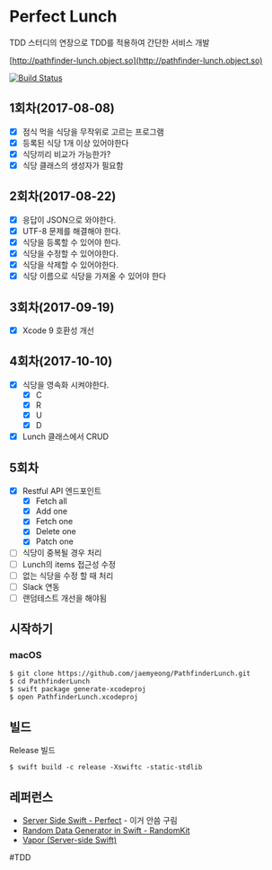 # Perfect Lunch
TDD 스터디의 연장으로 TDD를 적용하여 간단한 서비스 개발

[http://pathfinder-lunch.object.so](http://pathfinder-lunch.object.so)

[![Build Status](https://travis-ci.com/jaemyeong/PathfinderLunch.svg?token=p1jPjhuHKegMuyKF59XB&branch=master)](https://travis-ci.com/jaemyeong/PathfinderLunch)

## 1회차(2017-08-08)
- [x] 점식 먹을 식당을 무작위로 고르는 프로그램
- [x] 등록된 식당 1개 이상 있어야한다
- [x] 식당끼리 비교가 가능한가?
- [x] 식당 클래스의 생성자가 필요함

## 2회차(2017-08-22)
- [x] 응답이 JSON으로 와야한다.
- [x] UTF-8 문제를 해결해야 한다.
- [x] 식당을 등록할 수 있어야 한다.
- [x] 식당을 수정할 수 있어야한다.
- [x] 식당을 삭제할 수 있어야한다.
- [x] 식당 이름으로 식당을 가져올 수 있어야 한다

## 3회차(2017-09-19)
- [x] Xcode 9 호환성 개선

## 4회차(2017-10-10)
- [x] 식당을 영속화 시켜야한다.
	- [x] C
	- [x] R
	- [x] U
	- [x] D
- [x] Lunch 클래스에서 CRUD

## 5회차
- [x] Restful API 엔드포인트
	- [x] Fetch all
	- [x] Add one
	- [x] Fetch one
	- [x] Delete one
	- [x] Patch one
- [ ] 식당이 중복될 경우 처리
- [ ] Lunch의 items 접근성 수정
- [ ] 없는 식당을 수정 할 때 처리
- [ ] Slack 연동
- [ ] 랜덤테스트 개선을 해야됨

## 시작하기

### macOS
```
$ git clone https://github.com/jaemyeong/PathfinderLunch.git
$ cd PathfinderLunch
$ swift package generate-xcodeproj
$ open PathfinderLunch.xcodeproj
```

## 빌드
Release 빌드
```
$ swift build -c release -Xswiftc -static-stdlib
```

## 레퍼런스
* [Server Side Swift - Perfect](http://perfect.org/) - 이거 안씀 구림
* [Random Data Generator in Swift - RandomKit](https://nvzqz.github.io/RandomKit/docs/)
* [Vapor (Server-side Swift)](https://vapor.codes)

#TDD
